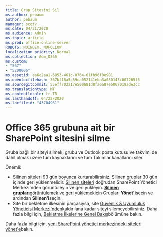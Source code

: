 ```yaml
---
title: Grup Sitesini Sil
ms.author: pebaum
author: pebaum
manager: scotv
ms.date: 04/21/2020
ms.audience: Admin
ms.topic: article
ms.prod: office-online-server
ROBOTS: NOINDEX, NOFOLLOW
localization_priority: Normal
ms.collection: Adm_O365
ms.custom:
- "567"
- "5200006"
ms.assetid: aa6c2aa1-6853-461c-8764-01fb96f8e981
ms.openlocfilehash: 367bf18a5c59ca052141eba3a080145c007265f5
ms.sourcegitcommit: 55eff703a17e500681d8fa6a87eb067019ade3cc
ms.translationtype: MT
ms.contentlocale: tr-TR
ms.lasthandoff: 04/22/2020
ms.locfileid: "43704961"
---
```

# <a name="delete-a-sharepoint-site-that-belongs-to-an-office-365-group"></a>Office 365 grubuna ait bir SharePoint sitesini silme

Gruba bağlı bir siteyi silmek, grubu ve Outlook posta kutusu ve takvimi de dahil olmak üzere tüm kaynaklarını ve tüm Takımlar kanallarını siler.
  
Önemli:

- Silinen siteleri 93 gün boyunca kurtarabilirsiniz. Silinen gruplar 30 gün içinde geri yüklenmelidir. [Silinen siteleri](https://admin.microsoft.com/sharepoint?page=recyclebin&modern=true) doğrudan SharePoint Yönetici Merkezi'nden görüntüleyin ve geri yükleyin. [ **Silinen grupları**görüntülemek ve geri yüklemek](https://outlook.office.com/people/group/deleted)için Grupları **Yönet'i**seçin ve ardından **Silinen'i**seçin.
- Site bir bekletme ilkesinin parçasıysa, site [Güvenlik & Uyumluluk Yöneticisi Merkezi'nden](https://protection.office.com/?rfr=AdminCenter#/retention)kaldırılana kadar siteyi silemeyebilirsiniz. Daha fazla bilgi için, [Bekletme İlkelerine Genel Bakış](https://docs.microsoft.com/office365/securitycompliance/retention-policies#content-in-onedrive-accounts-and-sharepoint-sites)bölümüne bakın.
  
Daha fazla bilgi için, [yeni SharePoint yönetici merkezindeki siteleri yönet'e](https://docs.microsoft.com/sharepoint/manage-sites-in-new-admin-center)bakın.
